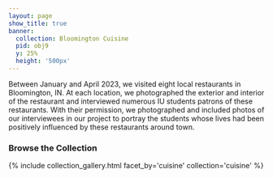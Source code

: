```yaml
---
layout: page
show_title: true
banner:
  collection: Bloomington Cuisine
  pid: obj9
  y: 25%
  height: '500px'
---
```


Between January and April 2023, we visited eight local restaurants in Bloomington, IN. 
At each location, we photographed the exterior and interior of the restaurant and interviewed numerous IU students patrons of these restaurants. With their permission, we photographed and included photos of our interviewees in our project to portray the students whose lives had been positively influenced by these restaurants around town.

### Browse the Collection

{% include collection_gallery.html facet_by='cuisine' collection='cuisine' %}
